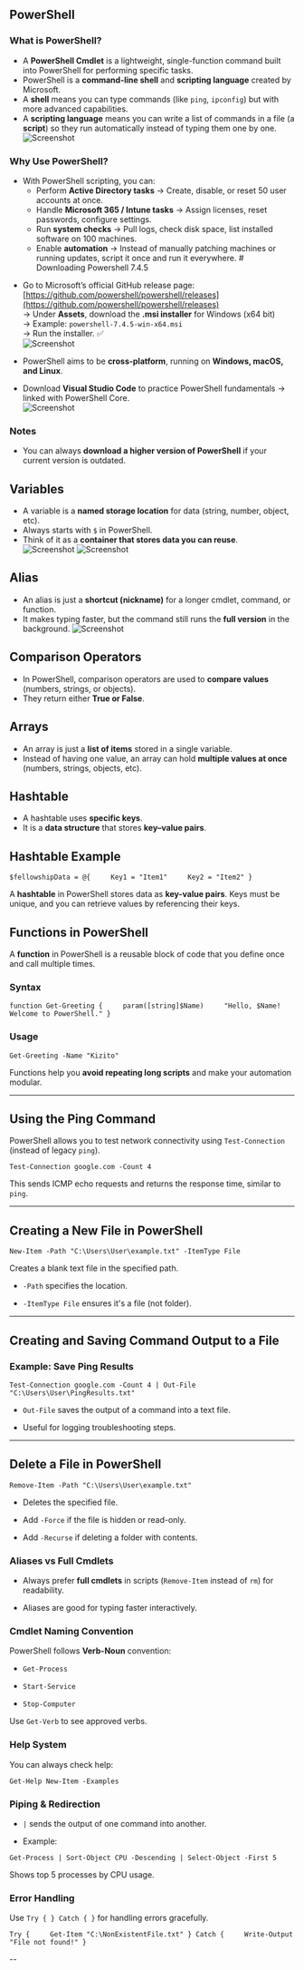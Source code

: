 ## PowerShell

### What is PowerShell?
- A **PowerShell Cmdlet** is a lightweight, single-function command built into PowerShell for performing specific tasks.  
- PowerShell is a **command-line shell** and **scripting language** created by Microsoft.  
- A **shell** means you can type commands (like `ping`, `ipconfig`) but with more advanced capabilities.  
- A **scripting language** means you can write a list of commands in a file (a **script**) so they run automatically instead of typing them one by one.  
![Screenshot](images/screenshot549.jpg)
### Why Use PowerShell?
- With PowerShell scripting, you can:
  - Perform **Active Directory tasks** → Create, disable, or reset 50 user accounts at once.  
  - Handle **Microsoft 365 / Intune tasks** → Assign licenses, reset passwords, configure settings.  
  - Run **system checks** → Pull logs, check disk space, list installed software on 100 machines.  
  - Enable **automation** → Instead of manually patching machines or running updates, script it once and run it everywhere. # Downloading Powershell 7.4.5 

* Go to Microsoft’s official GitHub release page:  
  [https://github.com/powershell/powershell/releases](https://github.com/powershell/powershell/releases)  
  → Under **Assets**, download the **.msi installer** for Windows (x64 bit)  
  → Example: `powershell-7.4.5-win-x64.msi`  
  → Run the installer. ✅  
![Screenshot](images/screenshot550.jpg)
* PowerShell aims to be **cross-platform**, running on **Windows, macOS, and Linux**.  

* Download **Visual Studio Code** to practice PowerShell fundamentals → linked with PowerShell Core.  
![Screenshot](images/screenshot556.jpg)

### Notes
- You can always **download a higher version of PowerShell** if your current version is outdated.

## Variables
* A variable is a **named storage location** for data (string, number, object, etc).  
* Always starts with `$` in PowerShell.  
* Think of it as a **container that stores data you can reuse**.  
![Screenshot](images/screenshot558.jpg)
![Screenshot](images/screenshot559.jpg)
## Alias
* An alias is just a **shortcut (nickname)** for a longer cmdlet, command, or function.  
* It makes typing faster, but the command still runs the **full version** in the background.
![Screenshot](images/screenshot614.jpg)
## Comparison Operators
* In PowerShell, comparison operators are used to **compare values** (numbers, strings, or objects).  
* They return either **True or False**.  
## Arrays
* An array is just a **list of items** stored in a single variable.  
* Instead of having one value, an array can hold **multiple values at once** (numbers, strings, objects, etc).  
## Hashtable
* A hashtable uses **specific keys**.  
* It is a **data structure** that stores **key–value pairs**.  
## Hashtable Example

`$fellowshipData = @{     Key1 = "Item1"     Key2 = "Item2" }`

A **hashtable** in PowerShell stores data as **key-value pairs**. Keys must be unique, and you can retrieve values by referencing their keys.
## Functions in PowerShell

A **function** in PowerShell is a reusable block of code that you define once and call multiple times.

### Syntax

`function Get-Greeting {     param([string]$Name)     "Hello, $Name! Welcome to PowerShell." }`

### Usage

`Get-Greeting -Name "Kizito"`

Functions help you **avoid repeating long scripts** and make your automation modular.

---

## Using the Ping Command

PowerShell allows you to test network connectivity using `Test-Connection` (instead of legacy `ping`).

`Test-Connection google.com -Count 4`

This sends ICMP echo requests and returns the response time, similar to `ping`.

---
## Creating a New File in PowerShell

`New-Item -Path "C:\Users\User\example.txt" -ItemType File`

Creates a blank text file in the specified path.

- `-Path` specifies the location.
    
- `-ItemType File` ensures it's a file (not folder).

---
## Creating and Saving Command Output to a File

### Example: Save Ping Results

`Test-Connection google.com -Count 4 | Out-File "C:\Users\User\PingResults.txt"`

- `Out-File` saves the output of a command into a text file.
    
- Useful for logging troubleshooting steps.
---
## Delete a File in PowerShell

`Remove-Item -Path "C:\Users\User\example.txt"`

- Deletes the specified file.
    
- Add `-Force` if the file is hidden or read-only.
    
- Add `-Recurse` if deleting a folder with contents.
### Aliases vs Full Cmdlets

- Always prefer **full cmdlets** in scripts (`Remove-Item` instead of `rm`) for readability.
    
- Aliases are good for typing faster interactively.
    
### Cmdlet Naming Convention

PowerShell follows **Verb-Noun** convention:

- `Get-Process`
    
- `Start-Service`
    
- `Stop-Computer`
    

Use `Get-Verb` to see approved verbs.

### Help System

You can always check help:

`Get-Help New-Item -Examples`

### Piping & Redirection

- `|` sends the output of one command into another.
    
- Example:
    

`Get-Process | Sort-Object CPU -Descending | Select-Object -First 5`

Shows top 5 processes by CPU usage.

### Error Handling

Use `Try { } Catch { }` for handling errors gracefully.

`Try {     Get-Item "C:\NonExistentFile.txt" } Catch {     Write-Output "File not found!" }`

--



